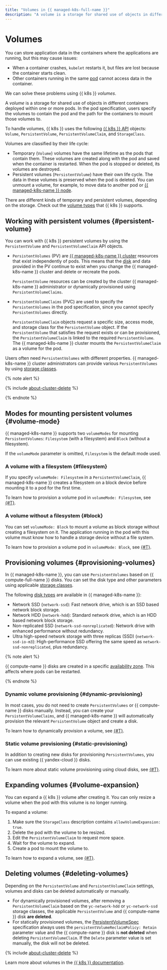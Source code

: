 ```yaml
---
title: "Volumes in {{ managed-k8s-full-name }}"
description: "A volume is a storage for shared use of objects in different containers deployed within one or more pods. In the pod specification, users specify the volumes to contain the pod and the path for the containers to mount those volumes to."
---
```


# Volumes

You can store application data in the containers where the applications are running, but this may cause issues:
* When a container crashes, `kubelet` restarts it, but files are lost because the container starts clean.
* Other containers running in the same [pod](index.md#pod) cannot access data in the container.

We can solve these problems using {{ k8s }} _volumes_.

A _volume_ is a storage for shared use of objects in different containers deployed within one or more pods. In the pod specification, users specify the volumes to contain the pod and the path for the containers to mount those volumes to.

To handle volumes, {{ k8s }} uses the following [{{ k8s }} API](https://kubernetes.io/docs/reference/kubernetes-api/) objects: `Volume`, `PersistentVolume`, `PersistentVolumeClaim`, and `StorageClass`.

Volumes are classified by their life cycle:
* Temporary (`Volume`) volumes have the same lifetime as the pods that contain them. These volumes are created along with the pod and saved when the container is restarted. When the pod is stopped or deleted, its volumes are destroyed.
* Persistent volumes (`PersistentVolume`) have their own life cycle. The data in these volumes is preserved when the pod is deleted. You can unmount a volume, for example, to move data to another pod or [{{ managed-k8s-name }} node](index.md#node-group).

There are different kinds of temporary and persistent volumes, depending on the storage. Check out the [volume types](https://kubernetes.io/docs/concepts/storage/volumes/#types-of-volumes) that {{ k8s }} supports.

## Working with persistent volumes {#persistent-volume}


You can work with {{ k8s }} persistent volumes by using the `PersistentVolume` and `PersistentVolumeClaim` API objects.
* `PersistentVolumes` (PV) are [{{ managed-k8s-name }} cluster](index.md#kubernetes-cluster) resources that exist independently of pods. This means that the [disk](../../compute/concepts/disk.md) and data provided in the PV continue to exist when you change the {{ managed-k8s-name }} cluster and delete or recreate the pods.

  `PersistentVolume` resources can be created by the cluster {{ managed-k8s-name }} administrator or dynamically provisioned using `PersistentVolumeClaims`.
* `PersistentVolumeClaims` (PVC) are used to specify the `PersistentVolumes` in the pod specification, since you cannot specify `PersistentVolumes` directly.

  `PersistentVolumeClaim` objects request a specific size, access mode, and storage class for the `PersistentVolume` object. If the `PersistentVolume` that satisfies the request exists or can be provisioned, the `PersistentVolumeClaim` is linked to the required `PersistentVolume`. The {{ managed-k8s-name }} cluster mounts the `PersistentVolumeClaim` as a volume for the pod.

Users often need `PersistentVolumes` with different properties. {{ managed-k8s-name }} cluster administrators can provide various `PersistentVolumes` by using [storage classes](../operations/volumes/manage-storage-class.md).

{% note alert %}

{% include [about-cluster-delete](../../_includes/managed-kubernetes/note-k8s-cluster-delete.md) %}

{% endnote %}

## Modes for mounting persistent volumes {#volume-mode}

{{ managed-k8s-name }} supports two `volumeModes` for mounting `PersistentVolumes`: `Filesystem` (with a filesystem) and `Block` (without a filesystem).

If the `volumeMode` parameter is omitted, `Filesystem` is the default mode used.

### A volume with a filesystem {#filesystem}

If you specify `volumeMode: Filesystem` in a `PersistentVolumeClaim`, {{ managed-k8s-name }} creates a filesystem on a block device before mounting it to a pod for the first time.

To learn how to provision a volume pod in `volumeMode: Filesystem`, see [{#T}](../operations/volumes/dynamic-create-pv.md).

### A volume without a filesystem {#block}

You can set `volumeMode: Block` to mount a volume as block storage without creating a filesystem on it. The application running in the pod with this volume must know how to handle a storage device without a file system.

To learn how to provision a volume pod in `volumeMode: Block`, see [{#T}](../operations/volumes/mode-block.md).

## Provisioning volumes {#provisioning-volumes}

In {{ managed-k8s-name }}, you can use `PersistentVolumes` based on {{ compute-full-name }} disks. You can set the disk type and other parameters using applicable [storage classes](../operations/volumes/manage-storage-class.md).

The following [disk types](../../compute/concepts/disk.md##disks-types) are available in {{ managed-k8s-name }}:
* Network SSD (`network-ssd`): Fast network drive, which is an SSD based network block storage.
* Network HDD (`network-hdd`): Standard network drive, which is an HDD based network block storage.
* Non-replicated SSD (`network-ssd-nonreplicated`): Network drive with enhanced performance without redundancy.
* Ultra high-speed network storage with three replicas (SSD) (`network-ssd-io-m3`): High-performance SSD offering the same speed as `network-ssd-nonreplicated`, plus redundancy.

{% note alert %}

{{ compute-name }} disks are created in a specific [availability zone](../../overview/concepts/geo-scope.md). This affects where pods can be restarted.

{% endnote %}

### Dynamic volume provisioning {#dynamic-provisioning}

In most cases, you do not need to create `PersistentVolumes` or {{ compute-name }} disks manually. Instead, you can create your `PersistentVolumeClaims`, and {{ managed-k8s-name }} will automatically provision the relevant `PersistentVolume` object and create a disk.

To learn how to dynamically provision a volume, see [{#T}](../operations/volumes/dynamic-create-pv.md).

### Static volume provisioning {#static-provisioning}

In addition to creating new disks for provisioning `PersistentVolumes`, you can use existing {{ yandex-cloud }} disks.

To learn more about static volume provisioning using cloud disks, see [{#T}](../operations/volumes/static-create-pv.md).

## Expanding volumes {#volume-expansion}

You can expand a {{ k8s }} volume after creating it. You can only resize a volume when the pod with this volume is no longer running.

To expand a volume:
1. Make sure the `StorageClass` description contains `allowVolumeExpansion: true`.
1. Delete the pod with the volume to be resized.
1. Edit the `PersistentVolumeClaim` to request more space.
1. Wait for the volume to expand.
1. Create a pod to mount the volume to.

To learn how to expand a volume, see [{#T}](../operations/volumes/volume-expansion.md).

## Deleting volumes {#deleting-volumes}

Depending on the `PersistentVolume` and `PersistentVolumeClaim` settings, volumes and disks can be deleted automatically or manually.
* For dynamically provisioned volumes, after removing a `PersistentVolumeClaim` based on the `yc-network-hdd` or `yc-network-ssd` storage classes, the applicable `PersistentVolume` and {{ compute-name }} disk **are deleted**.
* For statically provisioned volumes, the [PersistentVolumeSpec](https://kubernetes.io/docs/reference/kubernetes-api/config-and-storage-resources/persistent-volume-v1/#PersistentVolumeSpec) specification always uses the `persistentVolumeReclaimPolicy: Retain` parameter value and the {{ compute-name }} disk is **not deleted** when deleting `PersistentVolumeClaim`. If the `Delete` parameter value is set manually, the disk will not be deleted.

{% include [about-cluster-delete](../../_includes/managed-kubernetes/note-k8s-cluster-delete.md) %}

Learn more about volumes in the [{{ k8s }} documentation](https://kubernetes.io/docs/concepts/storage/persistent-volumes/).
